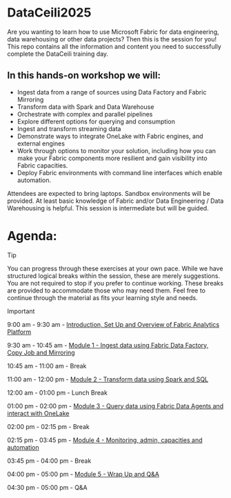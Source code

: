 # DataCeili2025
Are you wanting to learn how to use Microsoft Fabric for data engineering, data warehousing or other data projects? Then this is the session for you!
This repo contains all the information and content you need to successfully complete the DataCeili training day.


## In this hands-on workshop we will:
- Ingest data from a range of sources using Data Factory and Fabric Mirroring
- Transform data with Spark and Data Warehouse
- Orchestrate with complex and parallel pipelines
- Explore different options for querying and consumption
- Ingest and transform streaming data
- Demonstrate ways to integrate OneLake with Fabric engines, and external engines
- Work through options to monitor your solution, including how you can make your Fabric components more resilient and gain visibility into Fabric capacities.
- Deploy Fabric environments with command line interfaces which enable automation.

Attendees are expected to bring laptops. Sandbox environments will be provided. At least basic knowledge of Fabric and/or Data Engineering / Data Warehousing is helpful. This session is intermediate but will be guided.

# Agenda:
> [!TIP]
> You can progress through these exercises at your own pace. While we have structured logical breaks within the session, these are merely suggestions. You are not required to stop if you prefer to continue working. These breaks are provided to accommodate those who may need them. Feel free to continue through the material as fits your learning style and needs.


> [!IMPORTANT]
> 9:00 am - 9:30 am - [Introduction, Set Up and Overview of Fabric Analytics Platform](exercise-0-setup/start.md)
> 
> 9:30 am - 10:45 am - [Module 1 - Ingest data using Fabric Data Factory, Copy Job and Mirroring](./module-1-developing-spark/developing-spark.md) 
> 
> 10:45 am - 11:00 am - Break
> 
> 11:00 am - 12:00 pm - [Module 2 - Transform data using Spark and SQL](./module-2-orchestrating-spark/orchestrating-spark.md)
> 
> 12:00 am - 01:00 pm - Lunch Break
> 
> 01:00 pm - 02:00 pm - [Module 3 - Query data using Fabric Data Agents and interact with OneLake](./module-3-scheduling-monitoring-debugging/scheduling-monitoring-debugging.md)
> 
> 02:00 pm - 02:15 pm - Break
>
> 02:15 pm - 03:45 pm - [Module 4 - Monitoring, admin, capacities and automation](./module-4-tuning-optimizing-scaling/tuning-optimizing-scaling.md)
>
> 03:45 pm - 04:00 pm - Break
> 
> 04:00 pm - 05:00 pm - [Module 5 - Wrap Up and Q&A](module-5-cicd-misc/cicd-misc.md)
> 
> 04:30 pm - 05:00 pm - Q&A
>
